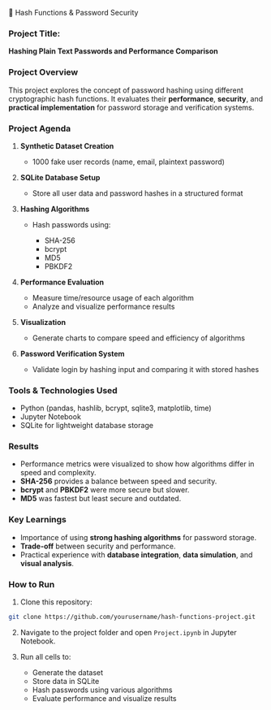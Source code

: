 🔐 Hash Functions & Password Security

 ### Project Title:

**Hashing Plain Text Passwords and Performance Comparison**

### Project Overview

This project explores the concept of password hashing using different cryptographic hash functions. It evaluates their **performance**, **security**, and **practical implementation** for password storage and verification systems.


### Project Agenda

1. **Synthetic Dataset Creation**

   * 1000 fake user records (name, email, plaintext password)

2. **SQLite Database Setup**

   * Store all user data and password hashes in a structured format

3. **Hashing Algorithms**

   * Hash passwords using:

     * SHA-256
     * bcrypt
     * MD5
     * PBKDF2

4. **Performance Evaluation**

   * Measure time/resource usage of each algorithm
   * Analyze and visualize performance results

5. **Visualization**

   * Generate charts to compare speed and efficiency of algorithms

6. **Password Verification System**

   * Validate login by hashing input and comparing it with stored hashes

### Tools & Technologies Used

* Python (pandas, hashlib, bcrypt, sqlite3, matplotlib, time)
* Jupyter Notebook
* SQLite for lightweight database storage


### Results

* Performance metrics were visualized to show how algorithms differ in speed and complexity.
* **SHA-256** provides a balance between speed and security.
* **bcrypt** and **PBKDF2** were more secure but slower.
* **MD5** was fastest but least secure and outdated.


### Key Learnings

* Importance of using **strong hashing algorithms** for password storage.
* **Trade-off** between security and performance.
* Practical experience with **database integration**, **data simulation**, and **visual analysis**.

### How to Run

1. Clone this repository:

```bash
git clone https://github.com/yourusername/hash-functions-project.git
```

2. Navigate to the project folder and open `Project.ipynb` in Jupyter Notebook.

3. Run all cells to:

   * Generate the dataset
   * Store data in SQLite
   * Hash passwords using various algorithms
   * Evaluate performance and visualize results
     

